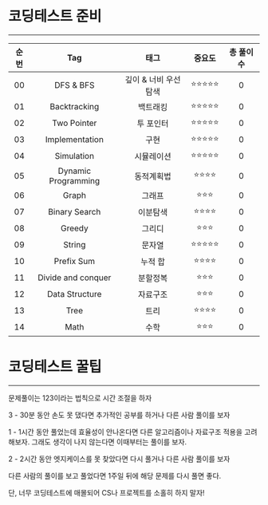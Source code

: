 # 코딩테스트 준비
---

| 순번 | Tag                          |태그                | 중요도                |  총 풀이 수 |
| :--: | :--------------------------: |:---------------:| :-----------------: | :---------:  |
| 00 | DFS & BFS | 깊이 & 너비 우선 탐색 | ⭐⭐⭐⭐⭐ | 0 |
| 01 | Backtracking | 백트래킹 | ⭐⭐⭐⭐⭐ | 0 |
| 02 | Two Pointer | 투 포인터 | ⭐⭐⭐⭐⭐ | 0 |
| 03 | Implementation | 구현 | ⭐⭐⭐⭐⭐ | 0 |
| 04 | Simulation | 시뮬레이션 | ⭐⭐⭐⭐⭐ | 0 |
| 05 | Dynamic Programming | 동적계획법 | ⭐⭐⭐⭐ | 0 |
| 06 | Graph | 그래프 | ⭐⭐⭐ | 0 |
| 07 | Binary Search | 이분탐색 | ⭐⭐⭐⭐ | 0 |
| 08 | Greedy | 그리디 | ⭐⭐⭐ | 0 |
| 09 | String | 문자열 | ⭐⭐⭐⭐⭐ | 0 |
| 10 | Prefix Sum | 누적 합 | ⭐⭐⭐⭐ | 0 |
| 11 | Divide and conquer | 분할정복 | ⭐⭐⭐ | 0 |
| 12 | Data Structure | 자료구조 | ⭐⭐⭐ | 0 |
| 13 | Tree | 트리 | ⭐⭐⭐⭐ | 0 |
| 14 | Math | 수학 | ⭐⭐⭐ | 0 |

# 코딩테스트 꿀팁
---
문제풀이는 123이라는 법칙으로 시간 조절을 하자

3 - 30분 동안 손도 못 댔다면 추가적인 공부를 하거나 다른 사람 풀이를 보자

1 - 1시간 동안 풀었는데 효율성이 안나온다면 다른 알고리즘이나 자료구조 적용을 고려해보자.
그래도 생각이 나지 않는다면 이때부터는 풀이를 보자.

2 - 2시간 동안 엣지케이스를 못 찾았다면 다시 풀거나 다른 사람 풀이를 보자

다른 사람의 풀이를 보고 풀었다면 1주일 뒤에 해당 문제를 다시 풀면 좋다.

단, 너무 코딩테스트에 매몰되어 CS나 프로젝트를 소홀히 하지 말자!
